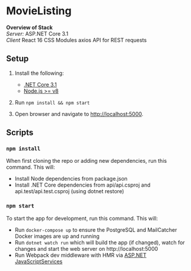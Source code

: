 # MovieListing
 
<b>Overview of Stack</b>
</br>
<i>Server:</i>
ASP.NET Core 3.1<br/>
<i>Client</i>
React 16
CSS Modules
axios API for REST requests


## Setup

1. Install the following:
   - [.NET Core 3.1](https://www.microsoft.com/net/core)
   - [Node.js >= v8](https://nodejs.org/en/download/)
   
2. Run `npm install && npm start`
3. Open browser and navigate to [http://localhost:5000](http://localhost:5000).


## Scripts

### `npm install`

When first cloning the repo or adding new dependencies, run this command.  This will:

- Install Node dependencies from package.json
- Install .NET Core dependencies from api/api.csproj and api.test/api.test.csproj (using dotnet restore)

### `npm start`

To start the app for development, run this command.  This will:

- Run `docker-compose up` to ensure the PostgreSQL and MailCatcher Docker images are up and running
- Run `dotnet watch run` which will build the app (if changed), watch for changes and start the web server on http://localhost:5000
- Run Webpack dev middleware with HMR via [ASP.NET JavaScriptServices](https://github.com/aspnet/JavaScriptServices)
